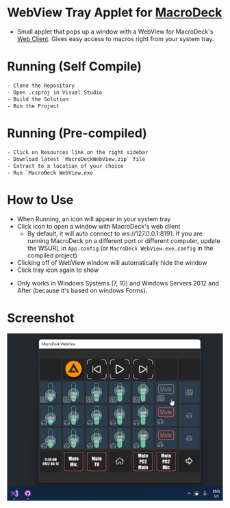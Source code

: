 ﻿
# WebView Tray Applet for [MacroDeck](https://macrodeck.org)

 - Small applet that pops up a window with a WebView for MacroDeck's [Web Client](http://web.macrodeck.org). Gives easy access to macros right from your system tray.

# Running (Self Compile)

    - Clone the Repository
    - Open .csproj in Visual Studio
    - Build the Solution
    - Run the Project

# Running (Pre-compiled)

    - Click on Resources link on the right sidebar
    - Download latest `MacroDeckWebView.zip` file
    - Extract to a location of your choice
    - Run `MacroDeck WebView.exe`

# How to Use

- When Running, an icon will appear in your system tray
- Click icon to open a window with MacroDeck's web client
  - By default, it will auto connect to ws://127.0.0.1:8191. If you are running MacroDeck on a different port or different computer, update the WSURL in `App.config` (or `MacroDeck WebView.exe.config` in the compiled project)
- Clicking off of WebView window will automatically hide the window
- Click tray icon again to show

* Only works in Windows Systems (7, 10) and Windows Servers 2012 and After (because it's based on windows Forms).

# Screenshot
![alt text](https://github.com/emerysteele/macrodeckwebview/blob/main/MacroDeckWebView-example.png?raw=true "Screenshot 1")

